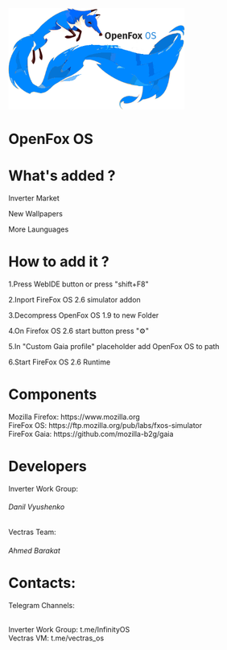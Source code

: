 <img src="img/Fxossmall32.png" width="350px">

<H1>OpenFox OS</H1>

<h1>What's added ?</h1>

Inverter Market<br>

New Wallpapers<br>

More Launguages<br>

<h1>How to add it ?</h1>

1.Press WebIDE button or press "shift+F8"

2.Inport FireFox OS 2.6 simulator addon

3.Decompress OpenFox OS 1.9 to new Folder

4.On Firefox OS 2.6 start button press "⚙"

5.In "Custom Gaia profile" placeholder add OpenFox OS to path

6.Start FireFox OS 2.6 Runtime 

<h1>Components</h1>
Mozilla Firefox: https://www.mozilla.org<br>
FireFox OS: https://ftp.mozilla.org/pub/labs/fxos-simulator<br>
FireFox Gaia: https://github.com/mozilla-b2g/gaia<br>
<h1>Developers</h1>

<p>Inverter Work Group:</p>
<h6>Danil Vyushenko</h6>

<p>Vectras Team:</p>
<h6>Ahmed Barakat </h6>

<h1>Contacts:</h1>
<p>Telegram Channels:</p><br>
Inverter Work Group: t.me/InfinityOS<br>
Vectras VM: t.me/vectras_os
